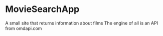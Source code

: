 # MovieSearchApp
A small site that returns information about films
The engine of all is an API from omdapi.com
